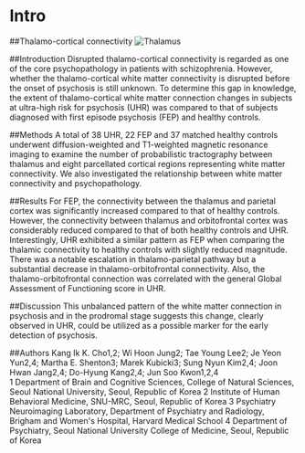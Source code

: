 Intro
=====

##Thalamo-cortical connectivity
![Thalamus](http://upload.wikimedia.org/wikipedia/commons/7/78/Thalamus_small.gif)



##Introduction
Disrupted thalamo-cortical connectivity is regarded as one of the core psychopathology in patients with schizophrenia. However, whether the thalamo-cortical white matter connectivity is disrupted before the onset of psychosis is still unknown. To determine this gap in knowledge, the extent of thalamo-cortical white matter connection changes in subjects at ultra-high risk for psychosis (UHR) was compared to that of subjects diagnosed with first episode psychosis (FEP) and healthy controls. 


##Methods
A total of 38 UHR, 22 FEP and 37 matched healthy controls underwent diffusion-weighted and T1-weighted magnetic resonance imaging to examine the number of probabilistic tractography between thalamus and eight parcellated cortical regions representing white matter connectivity. We also investigated the relationship between white matter connectivity and psychopathology.



##Results
 For FEP, the connectivity between the thalamus and parietal cortex was significantly increased compared to that of healthy controls. However, the connectivity between thalamus and orbitofrontal cortex was considerably reduced compared to that of both healthy controls and UHR. Interestingly, UHR exhibited a similar pattern as FEP when comparing the thalamic connectivity to healthy controls with slightly reduced magnitude. There was a notable escalation in thalamo-parietal pathway but a substantial decrease in thalamo-orbitofrontal connectivity. Also, the thalamo-orbitofrontal connection was correlated with the general Global Assessment of Functioning score in UHR. 

##Discussion
This unbalanced pattern of the white matter connection in psychosis and in the prodromal stage suggests this change, clearly observed in UHR, could be utilized as a possible marker for the early detection of psychosis.

##Authors
Kang Ik K. Cho1,2; Wi Hoon Jung2; Tae Young Lee2; Je Yeon Yun2,4;
Martha E. Shenton3; Marek Kubicki3; Sung Nyun Kim2,4; Joon Hwan Jang2,4; Do-Hyung Kang2,4; Jun Soo Kwon1,2,4
<br>
1 Department of Brain and Cognitive Sciences, College of Natural Sciences, Seoul National University, Seoul, Republic of Korea
2  Institute of Human Behavioral Medicine, SNU-MRC, Seoul, Republic of Korea
3 Psychiatry Neuroimaging Laboratory, Department of Psychiatry and Radiology, Brigham and Women's Hospital, Harvard Medical School
4 Department of Psychiatry, Seoul National University College of Medicine, Seoul, Republic of Korea
